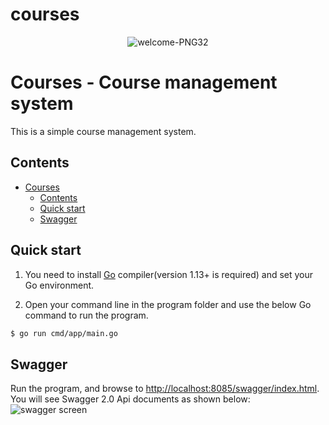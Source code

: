 # courses

<p align="center" width="100%">
    <img src="https://user-images.githubusercontent.com/43841786/126863750-3e165586-6a7f-4daa-a1aa-7aa2563df036.png" alt="welcome-PNG32" border="0">
</p>

# Courses - Course management system

This is a simple course management system.

## Contents
- [Courses](#Courses)
  - [Contents](#contents)
  - [Quick start](#quick-start)
  - [Swagger](#swagger)


## Quick start

1. You need to install [Go](https://golang.org/) compiler(version 1.13+ is required) and set your Go environment.

2. Open your command line in the program folder and use the below Go command to run the program.

```sh
$ go run cmd/app/main.go
```

## Swagger
Run the program, and browse to [http://localhost:8085/swagger/index.html](http://localhost:8085/swagger/index.html). You will see Swagger 2.0 Api documents as shown below:
![swagger screen](https://user-images.githubusercontent.com/43841786/126864073-ed84bf65-feec-4799-b970-8fb2317c316d.png)